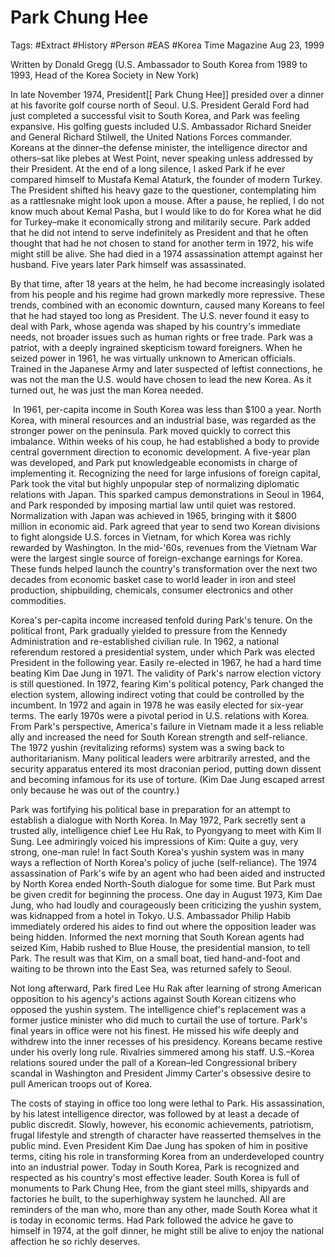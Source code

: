 # Park Chung Hee 
Tags: #Extract #History #Person #EAS #Korea 
Time Magazine Aug 23, 1999

Written by Donald Gregg (U.S. Ambassador to South Korea from 1989 to 1993, Head of the Korea Society in New York)

In late November 1974, President[[ Park Chung Hee]] presided over a dinner at his favorite golf course north of Seoul. U.S. President Gerald Ford had just completed a successful visit to South Korea, and Park was feeling expansive. His golfing guests included U.S. Ambassador Richard Sneider and General Richard Stilwell, the United Nations Forces commander. Koreans at the dinner–the defense minister, the intelligence director and others–sat like plebes at West Point, never speaking unless addressed by their President. At the end of a long silence, I asked Park if he ever compared himself to Mustafa Kemal Ataturk, the founder of modern Turkey. The President shifted his heavy gaze to the questioner, contemplating him as a rattlesnake might look upon a mouse. After a pause, he replied, I do not know much about Kemal Pasha, but I would like to do for Korea what he did for Turkey–make it economically strong and militarily secure. Park added that he did not intend to serve indefinitely as President and that he often thought that had he not chosen to stand for another term in 1972, his wife might still be alive. She had died in a 1974 assassination attempt against her husband. Five years later Park himself was assassinated. 

By that time, after 18 years at the helm, he had become increasingly isolated from his people and his regime had grown markedly more repressive. These trends, combined with an economic downturn, caused many Koreans to feel that he had stayed too long as President. The U.S. never found it easy to deal with Park, whose agenda was shaped by his country's immediate needs, not broader issues such as human rights or free trade. Park was a patriot, with a deeply ingrained skepticism toward foreigners. When he seized power in 1961, he was virtually unknown to American officials. Trained in the Japanese Army and later suspected of leftist connections, he was not the man the U.S. would have chosen to lead the new Korea. As it turned out, he was just the man Korea needed.

 In 1961, per-capita income in South Korea was less than $100 a year. North Korea, with mineral resources and an industrial base, was regarded as the stronger power on the peninsula. Park moved quickly to correct this imbalance. Within weeks of his coup, he had established a body to provide central government direction to economic development. A five-year plan was developed, and Park put knowledgeable economists in charge of implementing it. Recognizing the need for large infusions of foreign capital, Park took the vital but highly unpopular step of normalizing diplomatic relations with Japan. This sparked campus demonstrations in Seoul in 1964, and Park responded by imposing martial law until quiet was restored. Normalization with Japan was achieved in 1965, bringing with it $800 million in economic aid. Park agreed that year to send two Korean divisions to fight alongside U.S. forces in Vietnam, for which Korea was richly rewarded by Washington. In the mid-'60s, revenues from the Vietnam War were the largest single source of foreign-exchange earnings for Korea. These funds helped launch the country's transformation over the next two decades from economic basket case to world leader in iron and steel production, shipbuilding, chemicals, consumer electronics and other commodities. 

Korea's per-capita income increased tenfold during Park's tenure. On the political front, Park gradually yielded to pressure from the Kennedy Administration and re-established civilian rule. In 1962, a national referendum restored a presidential system, under which Park was elected President in the following year. Easily re-elected in 1967, he had a hard time beating Kim Dae Jung in 1971. The validity of Park's narrow election victory is still questioned. In 1972, fearing Kim's political potency, Park changed the election system, allowing indirect voting that could be controlled by the incumbent. In 1972 and again in 1978 he was easily elected for six-year terms. The early 1970s were a pivotal period in U.S. relations with Korea. From Park's perspective, America's failure in Vietnam made it a less reliable ally and increased the need for South Korean strength and self-reliance. The 1972 yushin (revitalizing reforms) system was a swing back to authoritarianism. Many political leaders were arbitrarily arrested, and the security apparatus entered its most draconian period, putting down dissent and becoming infamous for its use of torture. (Kim Dae Jung escaped arrest only because he was out of the country.) 

Park was fortifying his political base in preparation for an attempt to establish a dialogue with North Korea. In May 1972, Park secretly sent a trusted ally, intelligence chief Lee Hu Rak, to Pyongyang to meet with Kim Il Sung. Lee admiringly voiced his impressions of Kim: Quite a guy, very strong, one-man rule! In fact South Korea's yushin system was in many ways a reflection of North Korea's policy of juche (self-reliance). The 1974 assassination of Park's wife by an agent who had been aided and instructed by North Korea ended North-South dialogue for some time. But Park must be given credit for beginning the process. One day in August 1973, Kim Dae Jung, who had loudly and courageously been criticizing the yushin system, was kidnapped from a hotel in Tokyo. U.S. Ambassador Philip Habib immediately ordered his aides to find out where the opposition leader was being hidden. Informed the next morning that South Korean agents had seized Kim, Habib rushed to Blue House, the presidential mansion, to tell Park. The result was that Kim, on a small boat, tied hand-and-foot and waiting to be thrown into the East Sea, was returned safely to Seoul. 

Not long afterward, Park fired Lee Hu Rak after learning of strong American opposition to his agency's actions against South Korean citizens who opposed the yushin system. The intelligence chief's replacement was a former justice minister who did much to curtail the use of torture. Park's final years in office were not his finest. He missed his wife deeply and withdrew into the inner recesses of his presidency. Koreans became restive under his overly long rule. Rivalries simmered among his staff. U.S.–Korea relations soured under the pall of a Korean–led Congressional bribery scandal in Washington and President Jimmy Carter's obsessive desire to pull American troops out of Korea. 

The costs of staying in office too long were lethal to Park. His assassination, by his latest intelligence director, was followed by at least a decade of public discredit. Slowly, however, his economic achievements, patriotism, frugal lifestyle and strength of character have reasserted themselves in the public mind. Even President Kim Dae Jung has spoken of him in positive terms, citing his role in transforming Korea from an underdeveloped country into an industrial power. Today in South Korea, Park is recognized and respected as his country's most effective leader. South Korea is full of monuments to Park Chung Hee, from the giant steel mills, shipyards and factories he built, to the superhighway system he launched. All are reminders of the man who, more than any other, made South Korea what it is today in economic terms. Had Park followed the advice he gave to himself in 1974, at the golf dinner, he might still be alive to enjoy the national affection he so richly deserves. 